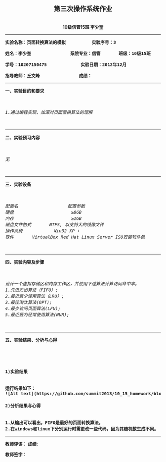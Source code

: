 <center><h2><B>第三次操作系统作业<B></h2><br /></center>
<center>10级信管15班    李少奎<hr></center>
<pre>
实验名称：页面转换算法的模拟          实验序号：3<br/>
姓名：李少奎               系院专业：信管       班级：10级15班<br />
学号：10207150475             实验日期：2012年12月<br/>
指导教师：丘文峰               成绩：</pre><hr>
一、实验目的和要求<br>
<pre><h6>
1.通过编程实现，加深对页面置换算法的理解</pre></h6><hr>
二、实验预习内容<br>
<pre><h6>
无</pre></h6><hr>
三、实验设备<br>
<pre><h6>
配置名                   配置参数
硬盘                      ≥8GB
内存                      ≥1GB
磁盘文件格式       NTFS, 以支持大的镜像文件
操作系统            Win32 XP +
软件       VirtualBox Red Hat Linux Server ISO安装软件包</pre></h6><hr>
四、实验内容及步骤<br>
<pre><h6>
设计一个虚拟存储区和内存工作区，并使用下述算法计算访问命中率。
1.先进先出算法（FIFO）;
2.最近最少使用算法（LRU）;
3.最佳淘汰算法(OPT);
4.最少访问页面算法(LFU);
5.最近最为经常使用算法(NUR);</pre></h6><hr>
五、实验结果、分析与心得<br>
<pre><h6>
<h4><B>1)实验结果</h4>
运行结果如下：
![Alt text](https://github.com/summit2013/10_15_homework/blob/master/10207150475_%E6%9D%8E%E5%B0%91%E5%A5%8E/%E5%AE%9E%E9%AA%8C%E4%BA%94/page.jpg?raw=true)
<h4><B>2)分析结果与心得</h4>
1.从输出可以看出，FIFO是最好的页面转换算法。
2.在windows和linux下分别运行时需更改一些代码，因为其随机数生成不同。
</pre><hr>
教师评语：
                                                      成绩:            

教师签字：                   

